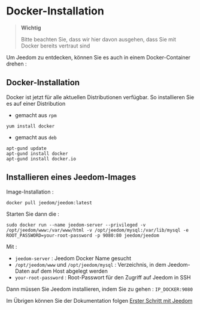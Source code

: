 # Docker-Installation

> **Wichtig**
>
> Bitte beachten Sie, dass wir hier davon ausgehen, dass Sie mit Docker bereits vertraut sind

Um Jeedom zu entdecken, können Sie es auch in einem Docker-Container drehen :

## Docker-Installation

Docker ist jetzt für alle aktuellen Distributionen verfügbar.
So installieren Sie es auf einer Distribution

-   gemacht aus ``rpm``

````
yum install docker
````

-   gemacht aus ``deb``

````
apt-gund update
apt-gund install docker
apt-gund install docker.io
````

## Installieren eines Jeedom-Images

Image-Installation :

``docker pull jeedom/jeedom:latest``

Starten Sie dann die :

``sudo docker run --name jeedom-server --privileged -v /opt/jeedom/www:/var/www/html -v /opt/jeedom/mysql:/var/lib/mysql -e ROOT_PASSWORD=your-root-password -p 9080:80 jeedom/jeedom``

Mit :

-   ``jeedom-server`` : Jeedom Docker Name gesucht
-   ``/opt/jeedom/www`` und ``/opt/jeedom/mysql`` : Verzeichnis, in dem Jeedom-Daten auf dem Host abgelegt werden
-   ``your-root-password`` : Root-Passwort für den Zugriff auf Jeedom in SSH

Dann müssen Sie Jeedom installieren, indem Sie zu gehen : ``IP_DOCKER:9080``

Im Übrigen können Sie der Dokumentation folgen [Erster Schritt mit Jeedom](https://doc.jeedom.com/de_DE/premiers-pas/index)
